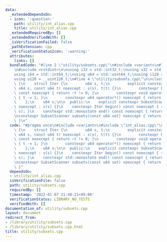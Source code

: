 ```yaml
---
data:
  _extendedDependsOn:
  - icon: ':question:'
    path: utility/int_alias.cpp
    title: utility/int_alias.cpp
  _extendedRequiredBy: []
  _extendedVerifiedWith: []
  _isVerificationFailed: false
  _pathExtension: cpp
  _verificationStatusIcon: ':warning:'
  attributes:
    links: []
  bundledCode: "#line 2 \"utility/subsets.cpp\"\n#include <variant>\n#line 2 \"utility/int_alias.cpp\"\
    \n#include <cstdint>\n\nusing i32 = std::int32_t;\nusing u32 = std::uint32_t;\n\
    using i64 = std::int64_t;\nusing u64 = std::uint64_t;\nusing i128 = __int128_t;\n\
    using u128 = __uint128_t;\n#line 4 \"utility/subsets.cpp\"\n\nclass SubsetScanner\
    \ {\n    struct Iter {\n        u64 s, t;\n        explicit constexpr Iter(const\
    \ u64 s, const u64 t) noexcept : s(s), t(t) {}\n        constexpr bool operator!=(std::monostate)\
    \ const noexcept { return ~t != 0; }\n        constexpr void operator++() noexcept\
    \ { t -= 1; }\n        constexpr u64 operator*() noexcept { return t &= s; }\n\
    \    };\n    u64 s;\n\n  public:\n    explicit constexpr SubsetScanner(u64 s)\
    \ noexcept : s(s) {}\n    constexpr Iter begin() const noexcept { return Iter(s,\
    \ s); }\n    constexpr std::monostate end() const noexcept { return {}; }\n};\n\
    \nconstexpr SubsetScanner subsets(const u64 set) noexcept { return SubsetScanner(set);\
    \ }\n"
  code: "#pragma once\n#include <variant>\n#include \"int_alias.cpp\"\n\nclass SubsetScanner\
    \ {\n    struct Iter {\n        u64 s, t;\n        explicit constexpr Iter(const\
    \ u64 s, const u64 t) noexcept : s(s), t(t) {}\n        constexpr bool operator!=(std::monostate)\
    \ const noexcept { return ~t != 0; }\n        constexpr void operator++() noexcept\
    \ { t -= 1; }\n        constexpr u64 operator*() noexcept { return t &= s; }\n\
    \    };\n    u64 s;\n\n  public:\n    explicit constexpr SubsetScanner(u64 s)\
    \ noexcept : s(s) {}\n    constexpr Iter begin() const noexcept { return Iter(s,\
    \ s); }\n    constexpr std::monostate end() const noexcept { return {}; }\n};\n\
    \nconstexpr SubsetScanner subsets(const u64 set) noexcept { return SubsetScanner(set);\
    \ }"
  dependsOn:
  - utility/int_alias.cpp
  isVerificationFile: false
  path: utility/subsets.cpp
  requiredBy: []
  timestamp: '2022-01-07 21:48:21+09:00'
  verificationStatus: LIBRARY_NO_TESTS
  verifiedWith: []
documentation_of: utility/subsets.cpp
layout: document
redirect_from:
- /library/utility/subsets.cpp
- /library/utility/subsets.cpp.html
title: utility/subsets.cpp
---
```


